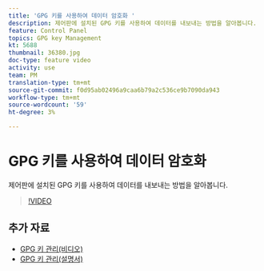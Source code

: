 ```yaml
---
title: 'GPG 키를 사용하여 데이터 암호화 '
description: 제어판에 설치된 GPG 키를 사용하여 데이터를 내보내는 방법을 알아봅니다.
feature: Control Panel
topics: GPG key Management
kt: 5688
thumbnail: 36380.jpg
doc-type: feature video
activity: use
team: PM
translation-type: tm+mt
source-git-commit: f0d95ab02496a9caa6b79a2c536ce9b7090da943
workflow-type: tm+mt
source-wordcount: '59'
ht-degree: 3%

---
```



# GPG 키를 사용하여 데이터 암호화

제어판에 설치된 GPG 키를 사용하여 데이터를 내보내는 방법을 알아봅니다.

>[!VIDEO](https://video.tv.adobe.com/v/36380?quality=12)

## 추가 자료

* [GPG 키 관리(비디오)](./gpg-key-management-overview.md)
* [GPG 키 관리(설명서)](https://docs.adobe.com/content/help/en/control-panel/using/instances-settings/gpg-keys-management.html)
